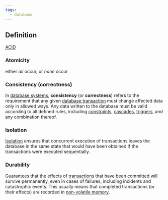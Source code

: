 ```yaml
---
tags:
  - database
---
```

## Definition
[ACID](https://www.wikiwand.com/en/articles/ACID)
### Atomicity
either _all_ occur, or _none_ occur
### Consistency (correctness)
In [database systems](https://www.wikiwand.com/en/articles/Database_systems "Database systems"), **consistency** (or **correctness**) refers to the requirement that any given [database transaction](https://www.wikiwand.com/en/articles/Database_transaction "Database transaction") must change affected data only in allowed ways. Any data written to the database must be valid according to all defined rules, including [constraints](https://www.wikiwand.com/en/articles/Integrity_constraints "Integrity constraints"), [cascades](https://www.wikiwand.com/en/articles/Cascading_rollback "Cascading rollback"), [triggers](https://www.wikiwand.com/en/articles/Database_trigger "Database trigger"), and any combination thereof.
### Isolation
[Isolation](https://www.wikiwand.com/en/articles/Isolation_\(database_systems\) "Isolation (database systems)") ensures that concurrent execution of transactions leaves the database in the same state that would have been obtained if the transactions were executed sequentially.
### Durability
Guarantees that the effects of [transactions](https://www.wikiwand.com/en/articles/Database_transaction "Database transaction") that have been committed will survive permanently, even in cases of failures, including incidents and catastrophic events.
This usually means that completed transactions (or their effects) are recorded in [non-volatile memory](https://www.wikiwand.com/en/articles/Non-volatile_memory "Non-volatile memory").
